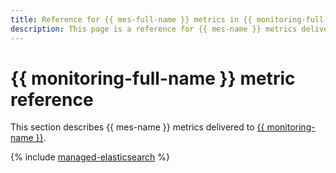 ```yaml
---
title: Reference for {{ mes-full-name }} metrics in {{ monitoring-full-name }}
description: This page is a reference for {{ mes-name }} metrics delivered to {{ monitoring-full-name }}.
---
```


# {{ monitoring-full-name }} metric reference

This section describes {{ mes-name }} metrics delivered to [{{ monitoring-name }}](../monitoring/).

{% include [managed-elasticsearch](../_includes/monitoring/metrics-ref/managed-elasticsearch.md) %}
